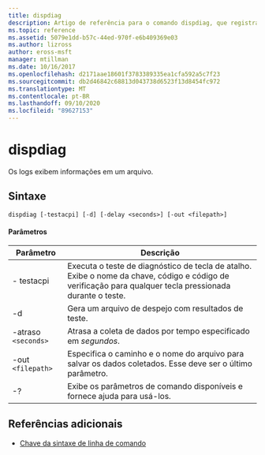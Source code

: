 ```yaml
---
title: dispdiag
description: Artigo de referência para o comando dispdiag, que registra em log informações em um arquivo.
ms.topic: reference
ms.assetid: 5079e1dd-b57c-44ed-970f-e6b409369e03
ms.author: lizross
author: eross-msft
manager: mtillman
ms.date: 10/16/2017
ms.openlocfilehash: d2171aae18601f3783389335ea1cfa592a5c7f23
ms.sourcegitcommit: db2d46842c68813d043738d6523f13d8454fc972
ms.translationtype: MT
ms.contentlocale: pt-BR
ms.lasthandoff: 09/10/2020
ms.locfileid: "89627153"
---
```

# <a name="dispdiag"></a>dispdiag

Os logs exibem informações em um arquivo.

## <a name="syntax"></a>Sintaxe

```
dispdiag [-testacpi] [-d] [-delay <seconds>] [-out <filepath>]
```

#### <a name="parameters"></a>Parâmetros

| Parâmetro | Descrição |
| --------- | ----------- |
| - testacpi | Executa o teste de diagnóstico de tecla de atalho. Exibe o nome da chave, código e código de verificação para qualquer tecla pressionada durante o teste. |
| -d | Gera um arquivo de despejo com resultados de teste. |
| -atraso `<seconds>` | Atrasa a coleta de dados por tempo especificado em *segundos*. |
| -out `<filepath>`  | Especifica o caminho e o nome do arquivo para salvar os dados coletados. Esse deve ser o último parâmetro. |
| -? | Exibe os parâmetros de comando disponíveis e fornece ajuda para usá-los. |

## <a name="additional-references"></a>Referências adicionais

- [Chave da sintaxe de linha de comando](command-line-syntax-key.md)
